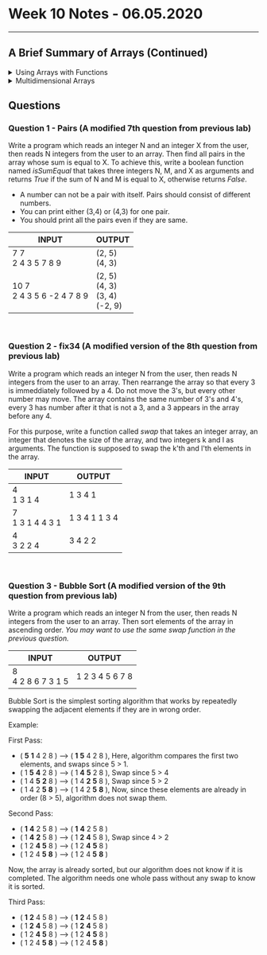 
# Week 10 Notes - 06.05.2020
---

## A Brief Summary of Arrays (Continued)
<details>

<summary> Using Arrays with Functions </summary>

<br>

* Arrays are always *passed by reference* to a function.
   - Remember: the name of an array (let's say arrName) is actually equivalent to the address of the first element of the array, i.e., 
    arrName is equal to &arrName[0]
    
* Three ways of passing an array to a function:

   - (1) as a pointer,
   
   - (2) as a sized array,
   
   - (3) as an unsized array.
   
* Actually, these three methods all imply the same thing. Let's give an example to each method:

### Example 1: Passing array as a pointer:

```c 
#include <stdio.h>

void printArray(int *arr, int len)
{
    int i;
   for(i = 0; i < len; i++)
   {
      printf("%d ",*arr);
      arr++;
   }
}
int main()
{
    int myArr[5] = {1, 5, 6, 2, 2};
    
    printArray(myArr, 5);

    return 0;
}
```
The output will be:
1 5 6 2 2 

* Printing the elements of the array with the following way is also valid:

```c 
#include <stdio.h>

void printArray(int *arr, int len)
{
    int i;
   for(i = 0; i < len; i++)
   {
      printf("%d ", arr[i]);
      arr++;
   }
}
```

### Example 2: Passing array as a sized array:

```c 
#include <stdio.h>

void printArray(int arr[5], int len)
{
    int i;
   for(i = 0; i < len; i++)
   {
      printf("%d ",arr[i]);
      
   }
}
int main()
{
    int myArr[5] = {1, 5, 6, 2, 2};
    
    printArray(myArr, 5);

    return 0;
}
```
The output will be:
1 5 6 2 2 

* Writing any other number inside the curly brackets in the function definition does not alter the result:


```c 
#include <stdio.h>

void printArray(int arr[2], int len)
{
    int i;
   for(i = 0; i < len; i++)
   {
      printf("%d ",arr[i]);
   
   }
}
int main()
{
    int myArr[5] = {1, 5, 6, 2, 2};
    
    printArray(myArr, 5);

    return 0;
}
```
The output will be:
1 5 6 2 2 

* This is because the compiler does not care the given size in the function definition.

### Example 3: Passing array as an unsized array:

```c 
#include <stdio.h>

void printArray(int arr[], int len)
{
    int i;
   for(i = 0; i < len; i++)
   {
      printf("%d ",arr[i]);
     
   }
}
int main()
{
    int myArr[5] = {1, 5, 6, 2, 2};
    
    printArray(myArr, 5);

    return 0;
}
```
The output again will be:
1 5 6 2 2 

## Returning an array from a function:

* In C, we cannot return an entire array directly from a function. However, we can return a pointer to an array by specifying the array's name without an index. Let's see an example:

### Example:

```c
#include <stdio.h>

int * doubleArray(int arr[], int len)
{
   int i;
   for(i = 0; i < len; i++)
   {
      arr[i] = arr[i]*2;
   }
   return arr;
}
int main()
{
    int arr[5] = {1, 5, 6, 2, 2};
    int * doubled;
    int i;
    
    doubled = doubleArray(arr, 5);
    
    for(i = 0; i < 5; i++)
    {
       printf("%d ",doubled[i]);
    }

    return 0;
}
```
* The output will be:
2 10 12 4 4 

* If we want to return a local array defined in the function, we have to define it as static. Let's look at the following two examples to understand the difference:

```c
#include <stdio.h>

int * getArray()
{
   int i;
   int arr[5];
   
   for(i = 0; i < 5; i++)
   {
      arr[i] = i+1;
   }
   return arr;
}
int main()
{
    int * arr;
   
    int i;
    
    arr = getArray();
    
    for(i = 0; i < 5; i++)
    {
       printf("%d ",arr[i]);
    }

    return 0;
}
```

* In the example above, we define a local array *arr* inside the function *getArray*, assign and then return it to the main function. When we run the program, we will get a warning saying:

 *warning: function returns address of local variable*
 
 * This is because it is illegal in C to return memory location that is allocated within a function. When we run this program, the output looks weird:

1 2 6277760 0 5

* In order to overcome this problem, we need to define the array as static inside the function:

```c
#include <stdio.h>

int * getArray()
{
   int i;
   static int arr[5];
   
   for(i = 0; i < 5; i++)
   {
      arr[i] = i+1;
   }
   return arr;
}
int main()
{
    int * arr;
   
    int i;
    
    arr = getArray();
    
    for(i = 0; i < 5; i++)
    {
       printf("%d ",arr[i]);
    }

    return 0;
}
```

* Now we get the desired output:

1 2 3 4 5


</details>

<details>

<summary> Multidimensional Arrays </summary>

<br>
</details>

## Questions

### Question 1 - Pairs (A modified 7th question from previous lab)

Write a program which reads an integer N and an integer X from the user, then reads N integers from the user to an array. Then find all pairs in the array whose sum is equal to X. To achieve this, write a boolean function named *isSumEqual* that takes three integers N, M, and X as arguments and returns *True* if the sum of N and M is equal to X, otherwise returns *False*. 

* A number can not be a pair with itself. Pairs should consist of different numbers.
* You can print either (3,4) or (4,3) for one pair.
* You should print all the pairs even if they are same.

|  INPUT  |  OUTPUT |
|-------|-------|
| 7 7<br>2 4 3 5 7 8 9 | (2, 5)<br>(4, 3) |
| 10 7<br>2 4 3 5 6 -2 4 7 8 9 | (2, 5)<br>(4, 3)<br>(3, 4)<br>(-2, 9) |


<br>

### Question 2 - fix34 (A modified version of the 8th question from previous lab)

Write a program which reads an integer N from the user, then reads N integers from the user to an array. Then rearrange the array so that every 3 is immeddiately followed by a 4. Do not move the 3's, but every other number may move. The array contains the same number of 3's and 4's, every 3 has number after it that is not a 3, and a 3 appears in the array before any 4. 

For this purpose, write a function called *swap* that takes an integer array, an integer that denotes the size of the array, and two integers k and l as arguments. The function is supposed to swap the k'th and l'th elements in the array.

|  INPUT  |  OUTPUT |
|-------|-------|
| 4<br>1 3 1 4 | 1 3 4 1 |
| 7<br>1 3 1 4 4 3 1 | 1 3 4 1 1 3 4 |
| 4<br>3 2 2 4 | 3 4 2 2 |

<br>

### Question 3 - Bubble Sort (A modified version of the 9th question from previous lab)

Write a program which reads an integer N from the user, then reads N integers from the user to an array. Then sort elements of the array in ascending order. *You may want to use the same swap function in the previous question.* 

|  INPUT  |  OUTPUT |
|-------|-------|
| 8<br>4 2 8 6 7 3 1 5 | 1 2 3 4 5 6 7 8 |


Bubble Sort is the simplest sorting algorithm that works by repeatedly swapping the adjacent elements if they are in wrong order.

Example:

First Pass:
* ( **5** **1** 4 2 8 ) –> ( **1** **5** 4 2 8 ), Here, algorithm compares the first two elements, and swaps since 5 > 1.
* ( 1 **5** **4** 2 8 ) –> ( 1 **4** **5** 2 8 ), Swap since 5 > 4
* ( 1 4 **5** **2** 8 ) –> ( 1 4 **2** **5** 8 ), Swap since 5 > 2
* ( 1 4 2 **5** **8** ) –> ( 1 4 2 **5** **8** ), Now, since these elements are already in order (8 > 5), algorithm does not swap them.

Second Pass:
* ( **1** **4** 2 5 8 ) –> ( **1** **4** 2 5 8 )
* ( 1 **4** **2** 5 8 ) –> ( 1 **2** **4** 5 8 ), Swap since 4 > 2
* ( 1 2 **4** **5** 8 ) –> ( 1 2 **4** **5** 8 )
* ( 1 2 4 **5** **8** ) –> ( 1 2 4 **5** **8** )

Now, the array is already sorted, but our algorithm does not know if it is completed. The algorithm needs one whole pass without any swap to know it is sorted.

Third Pass:
* ( **1** **2** 4 5 8 ) –> ( **1** **2** 4 5 8 )
* ( 1 **2** **4** 5 8 ) –> ( 1 **2** **4** 5 8 )
* ( 1 2 **4** **5** 8 ) –> ( 1 2 **4** **5** 8 )
* ( 1 2 4 **5** **8** ) –> ( 1 2 4 **5** **8** )


